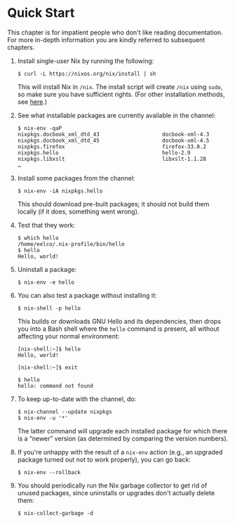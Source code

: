 # Quick Start

This chapter is for impatient people who don't like reading
documentation.  For more in-depth information you are kindly referred
to subsequent chapters.

1. Install single-user Nix by running the following:

   ```console
   $ curl -L https://nixos.org/nix/install | sh
   ```

   This will install Nix in `/nix`. The install script will create
   `/nix` using `sudo`, so make sure you have sufficient rights.  (For
   other installation methods, see
   [here](installation/installation.md).)

1. See what installable packages are currently available in the
   channel:

   ```console
   $ nix-env -qaP
   nixpkgs.docbook_xml_dtd_43                    docbook-xml-4.3
   nixpkgs.docbook_xml_dtd_45                    docbook-xml-4.5
   nixpkgs.firefox                               firefox-33.0.2
   nixpkgs.hello                                 hello-2.9
   nixpkgs.libxslt                               libxslt-1.1.28
   …
   ```

1. Install some packages from the channel:

   ```console
   $ nix-env -iA nixpkgs.hello
   ```

   This should download pre-built packages; it should not build them
   locally (if it does, something went wrong).

1. Test that they work:

   ```console
   $ which hello
   /home/eelco/.nix-profile/bin/hello
   $ hello
   Hello, world!
   ```

1. Uninstall a package:

   ```console
   $ nix-env -e hello
   ```

1. You can also test a package without installing it:

   ```console
   $ nix-shell -p hello
   ```

   This builds or downloads GNU Hello and its dependencies, then drops
   you into a Bash shell where the `hello` command is present, all
   without affecting your normal environment:

   ```console
   [nix-shell:~]$ hello
   Hello, world!

   [nix-shell:~]$ exit

   $ hello
   hello: command not found
   ```

1. To keep up-to-date with the channel, do:

   ```console
   $ nix-channel --update nixpkgs
   $ nix-env -u '*'
   ```

   The latter command will upgrade each installed package for which
   there is a “newer” version (as determined by comparing the version
   numbers).

1. If you're unhappy with the result of a `nix-env` action (e.g., an
   upgraded package turned out not to work properly), you can go back:

   ```console
   $ nix-env --rollback
   ```

1. You should periodically run the Nix garbage collector to get rid of
   unused packages, since uninstalls or upgrades don't actually delete
   them:

   ```console
   $ nix-collect-garbage -d
   ```
